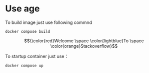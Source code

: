 # Use age
To build image just use following commnd
```
docker compose build
```
$${\color{red}Welcome \space \color{lightblue}To \space \color{orange}Stackoverflow}$$

To startup container just use：
```
docker compose up
```
